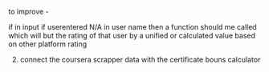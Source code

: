 to improve -

if in input if userentered N/A  in user name then a function should me called which will but the rating of that user by a unified or calculated value based on other platform rating

2. connect the coursera scrapper data with the certificate bouns calculator 